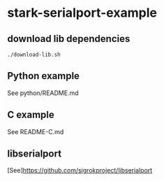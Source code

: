 # stark-serialport-example

## download lib dependencies

```shell
./download-lib.sh
```

## Python example

See python/README.md

## C example

See README-C.md

## libserialport

[See]<https://github.com/sigrokproject/libserialport>
